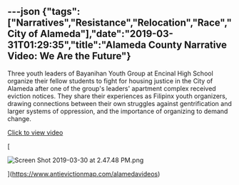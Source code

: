 ---json
{"tags":["Narratives","Resistance","Relocation","Race","City of Alameda"],"date":"2019-03-31T01:29:35","title":"Alameda County Narrative Video: We Are the Future"}
---

Three youth leaders of Bayanihan Youth Group at Encinal High School organize their fellow students to fight for housing justice in the City of Alameda after one of the group's leaders' apartment complex received eviction notices. They share their experiences as Filipinx youth organizers, drawing connections between their own struggles against gentrification and larger systems of oppression, and the importance of organizing to demand change.

[Click to view video](https://www.antievictionmap.com/alamedavideos)

[

![Screen Shot 2019-03-30 at 2.47.48 PM.png](https://images.squarespace-cdn.com/content/v1/52b7d7a6e4b0b3e376ac8ea2/1553995748473-MI0I00NT3BHOJ7CKCZRD/ke17ZwdGBToddI8pDm48kIdPoxQl_C-3PwRmcER6CLgUqsxRUqqbr1mOJYKfIPR7LoDQ9mXPOjoJoqy81S2I8N_N4V1vUb5AoIIIbLZhVYxCRW4BPu10St3TBAUQYVKcWHGrjZRJJId5Dol9wnjkQRj2kc7zuWR2auaxaikXe2vLXzNKzr3h1nN9rQ_eIT4e/Screen+Shot+2019-03-30+at+2.47.48+PM.png)

](https://www.antievictionmap.com/alamedavideos)